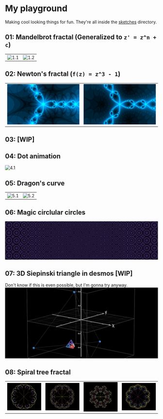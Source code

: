 # My playground
Making cool looking things for fun. They're all inside the [sketches](./sketches/) directory.

## 01: Mandelbrot fractal (Generalized to `z' = z^n + c`)
|                                         |                                         |
|-----------------------------------------|-----------------------------------------|
| ![1.1](./sketches/01/screenshots/1.jpg) | ![1.2](./sketches/01/screenshots/2.jpg) |

## 02: Newton's fractal (`f(z) = z^3 - 1`)
|                                         |                                         |
|-----------------------------------------|-----------------------------------------|
| ![2.1](./sketches/02/screenshots/1.jpg) | ![2.2](./sketches/02/screenshots/2.jpg) |

## 03: [WIP]

## 04: Dot animation
![4.1](./sketches/04/screenshots/1.jpg)

## 05: Dragon's curve
|                                         |                                         |
|-----------------------------------------|-----------------------------------------|
| ![5.1](./sketches/05/screenshots/1.jpg) | ![5.2](./sketches/05/screenshots/2.jpg) |

## 06: Magic circlular circles
![6.1](./sketches/06/screenshots/1.jpg)

## 07: 3D Siepinski triangle in desmos [WIP]
Don't know if this is even possible, but I'm gonna try anyway.
![7.1](./sketches/07/screenshots/1.jpg)

## 08: Spiral tree fractal

|                                         |                                         |                                         |                                         |
|-----------------------------------------|-----------------------------------------|-----------------------------------------|-----------------------------------------|
| ![8.1](./sketches/08/screenshots/1.jpg) | ![8.2](./sketches/08/screenshots/2.jpg) | ![8.3](./sketches/08/screenshots/3.jpg) | ![8.4](./sketches/08/screenshots/4.jpg) |
